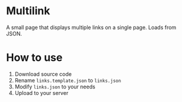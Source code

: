 # Multilink
A small page that displays multiple links on a single page. Loads from JSON.

# How to use
1. Download source code
2. Rename `links.template.json` to `links.json`
3. Modify `links.json` to your needs
4. Upload to your server
